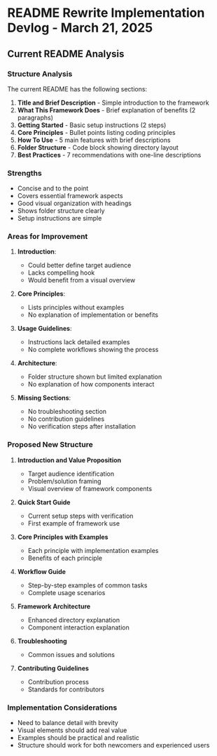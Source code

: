 # README Rewrite Implementation Devlog - March 21, 2025

## Current README Analysis

### Structure Analysis
The current README has the following sections:
1. **Title and Brief Description** - Simple introduction to the framework
2. **What This Framework Does** - Brief explanation of benefits (2 paragraphs)
3. **Getting Started** - Basic setup instructions (2 steps)
4. **Core Principles** - Bullet points listing coding principles
5. **How To Use** - 5 main features with brief descriptions
6. **Folder Structure** - Code block showing directory layout
7. **Best Practices** - 7 recommendations with one-line descriptions

### Strengths
- Concise and to the point
- Covers essential framework aspects
- Good visual organization with headings
- Shows folder structure clearly
- Setup instructions are simple

### Areas for Improvement
1. **Introduction**:
   - Could better define target audience
   - Lacks compelling hook 
   - Would benefit from a visual overview

2. **Core Principles**:
   - Lists principles without examples
   - No explanation of implementation or benefits

3. **Usage Guidelines**:
   - Instructions lack detailed examples
   - No complete workflows showing the process

4. **Architecture**:
   - Folder structure shown but limited explanation
   - No explanation of how components interact

5. **Missing Sections**:
   - No troubleshooting section
   - No contribution guidelines
   - No verification steps after installation

### Proposed New Structure
1. **Introduction and Value Proposition**
   - Target audience identification
   - Problem/solution framing
   - Visual overview of framework components

2. **Quick Start Guide**
   - Current setup steps with verification
   - First example of framework use

3. **Core Principles with Examples**
   - Each principle with implementation examples
   - Benefits of each principle

4. **Workflow Guide**
   - Step-by-step examples of common tasks
   - Complete usage scenarios

5. **Framework Architecture**
   - Enhanced directory explanation
   - Component interaction explanation

6. **Troubleshooting**
   - Common issues and solutions
   
7. **Contributing Guidelines**
   - Contribution process
   - Standards for contributors

### Implementation Considerations
- Need to balance detail with brevity
- Visual elements should add real value
- Examples should be practical and realistic
- Structure should work for both newcomers and experienced users
